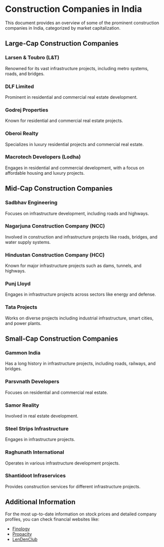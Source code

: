 # Construction Companies in India

This document provides an overview of some of the prominent construction companies in India, categorized by market capitalization.

## Large-Cap Construction Companies

### Larsen & Toubro (L&T)
Renowned for its vast infrastructure projects, including metro systems, roads, and bridges.

### DLF Limited
Prominent in residential and commercial real estate development.

### Godrej Properties
Known for residential and commercial real estate projects.

### Oberoi Realty
Specializes in luxury residential projects and commercial real estate.

### Macrotech Developers (Lodha)
Engages in residential and commercial development, with a focus on affordable housing and luxury projects.

## Mid-Cap Construction Companies

### Sadbhav Engineering
Focuses on infrastructure development, including roads and highways.

### Nagarjuna Construction Company (NCC)
Involved in construction and infrastructure projects like roads, bridges, and water supply systems.

### Hindustan Construction Company (HCC)
Known for major infrastructure projects such as dams, tunnels, and highways.

### Punj Lloyd
Engages in infrastructure projects across sectors like energy and defense.

### Tata Projects
Works on diverse projects including industrial infrastructure, smart cities, and power plants.

## Small-Cap Construction Companies

### Gammon India
Has a long history in infrastructure projects, including roads, railways, and bridges.

### Parsvnath Developers
Focuses on residential and commercial real estate.

### Samor Reality
Involved in real estate development.

### Steel Strips Infrastructure
Engages in infrastructure projects.

### Raghunath International
Operates in various infrastructure development projects.

### Shantidoot Infraservices
Provides construction services for different infrastructure projects.

## Additional Information
For the most up-to-date information on stock prices and detailed company profiles, you can check financial websites like:
- [Finology](https://ticker.finology.in/)
- [Propacity](https://propacity.in/)
- [LenDenClub](https://www.lendenclub.com/)

